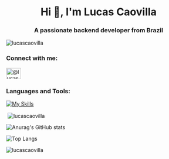<h1 align="center">Hi 👋, I'm Lucas Caovilla</h1>
<h3 align="center">A passionate backend developer from Brazil</h3>

<p align="left"> <img src="https://komarev.com/ghpvc/?username=lucascaovilla&label=Profile%20views&color=0e75b6&style=flat" alt="lucascaovilla" /> </p>

<h3 align="left">Connect with me:</h3>
<p align="left">
<a href="https://medium.com/@lucascaovilla" target="blank"><img align="center" src="https://raw.githubusercontent.com/rahuldkjain/github-profile-readme-generator/master/src/images/icons/Social/medium.svg" alt="@lucascaovilla" height="30" width="40" /></a>
</p>

<h3 align="left">Languages and Tools:</h3>

[![My Skills](https://skillicons.dev/icons?i=cs,angular,dotnet,docker,flutter,azure,git,java,laravel,arch,mysql,postgres,php)](https://skillicons.dev)


<p>&nbsp;<img align="center" src="https://github-readme-stats.vercel.app/api?username=lucascaovilla&show_icons=true&locale=en" alt="lucascaovilla" /></p>

![Anurag's GitHub stats](https://github-readme-stats.vercel.app/api?username=lucascaovilla&show_icons=true&theme=tokyonight)

![Top Langs](https://github-readme-stats.vercel.app/api/top-langs/?username=lucascaovilla&hide_progress=true)

<p><img align="center" src="https://github-readme-streak-stats.herokuapp.com/?user=lucascaovilla&" alt="lucascaovilla" /></p>
